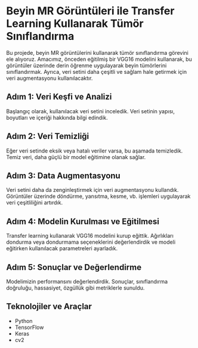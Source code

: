 # Beyin MR Görüntüleri ile Transfer Learning Kullanarak Tümör Sınıflandırma

Bu projede, beyin MR görüntülerini kullanarak tümör sınıflandırma görevini ele alıyoruz. Amacımız, önceden eğitilmiş bir VGG16 modelini kullanarak, bu görüntüler üzerinde derin öğrenme uygulayarak beyin tümörlerini sınıflandırmak. Ayrıca, veri setini daha çeşitli ve sağlam hale getirmek için veri augmentasyonu kullanılacaktır.

## Adım 1: Veri Keşfi ve Analizi
Başlangıç olarak, kullanılacak veri setini inceledik. Veri setinin yapısı, boyutları ve içeriği hakkında bilgi edindik.

## Adım 2: Veri Temizliği
Eğer veri setinde eksik veya hatalı veriler varsa, bu aşamada temizledik. Temiz veri, daha güçlü bir model eğitimine olanak sağlar.

## Adım 3: Data Augmentasyonu
Veri setini daha da zenginleştirmek için veri augmentasyonu kullandık. Görüntüler üzerinde döndürme, yansıtma, kesme, vb. işlemleri uygulayarak veri çeşitliliğini artırdık.

## Adım 4: Modelin Kurulması ve Eğitilmesi
Transfer learning kullanarak VGG16 modelini kurup eğittik. Ağırlıkları dondurma veya dondurmama seçeneklerini değerlendirdik ve modeli eğitirken kullanılacak parametreleri ayarladık.

## Adım 5: Sonuçlar ve Değerlendirme
Modelimizin performansını değerlendirdik. Sonuçlar, sınıflandırma doğruluğu, hassasiyet, özgüllük gibi metriklerle sunuldu.


## Teknolojiler ve Araçlar

- Python
- TensorFlow
- Keras
- cv2
